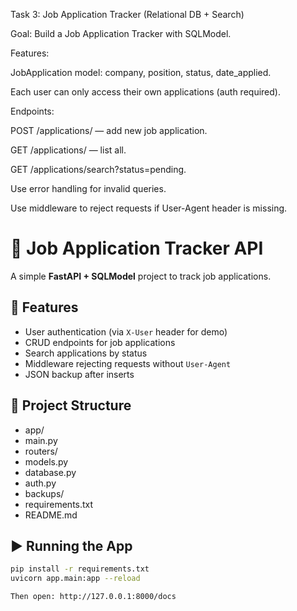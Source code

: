 Task 3: Job Application Tracker (Relational DB + Search)

Goal: Build a Job Application Tracker with SQLModel.


Features:

JobApplication model: company, position, status, date_applied.

Each user can only access their own applications (auth required).

Endpoints:

POST /applications/ — add new job application.

GET /applications/ — list all.

GET /applications/search?status=pending.

Use error handling for invalid queries.

Use middleware to reject requests if User-Agent header is missing.

# 📌 Job Application Tracker API

A simple **FastAPI + SQLModel** project to track job applications.

## 🚀 Features
- User authentication (via `X-User` header for demo)
- CRUD endpoints for job applications
- Search applications by status
- Middleware rejecting requests without `User-Agent`
- JSON backup after inserts

## 📂 Project Structure
- app/
- main.py
- routers/
- models.py
- database.py
- auth.py
- backups/
- requirements.txt
- README.md

## ▶️ Running the App
```bash
pip install -r requirements.txt
uvicorn app.main:app --reload

Then open: http://127.0.0.1:8000/docs